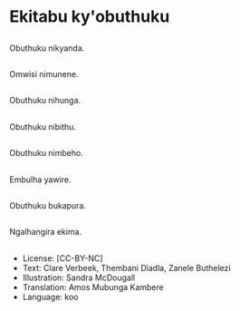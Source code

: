 # Ekitabu ky'obuthuku

##
Obuthuku nikyanda.

##
Omwisi nimunene.

##
Obuthuku nihunga.

##
Obuthuku nibithu.

##
Obuthuku nimbeho.

##
Embulha yawire.

##
Obuthuku bukapura.

##
Ngalhangira ekima.

##
* License: [CC-BY-NC]
* Text: Clare Verbeek, Thembani Dladla, Zanele Buthelezi
* Illustration: Sandra McDougall
* Translation: Amos Mubunga Kambere
* Language: koo
